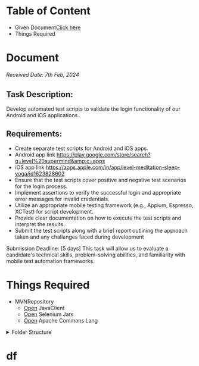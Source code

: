 # Table of Content
 - Given Document[Click here](https://github.com/RouthKiranBabu/Masai-School-Journey/edit/main/Assignment/Mobile%20Testing/Level%20Supermind%20Assignment/readme.md#document)
 - Things Required
# Document 
###### Received Date: 7th Feb, 2024
## Task Description:
Develop automated test scripts to validate the login functionality of our Android and iOS
applications.
## Requirements:
 - Create separate test scripts for Android and iOS apps.
 - Android app link
https://play.google.com/store/search?q=level%20supermind&amp;c=apps
 - iOS app link
https://apps.apple.com/in/app/level-meditation-sleep-yoga/id1623828602
 - Ensure that the test scripts cover positive and negative test scenarios for the login
process.
 - Implement assertions to verify the successful login and appropriate error messages
for invalid credentials.
 - Utilize an appropriate mobile testing framework (e.g., Appium, Espresso, XCTest) for
script development.
 - Provide clear documentation on how to execute the test scripts and interpret the
results.
 - Submit the test scripts along with a brief report outlining the approach taken and any
challenges faced during development

Submission Deadline: [5 days]
This task will allow us to evaluate a candidate&#39;s technical skills, problem-solving abilities, and
familiarity with mobile test automation frameworks.
# Things Required
 - MVNRepository
    - [Open](https://mvnrepository.com/artifact/io.appium/java-client/9.4.0) JavaClient
    - [Open](https://www.selenium.dev/downloads/) Selenium Jars
    - [Open]() Apache Commons Lang

<details>
<summary>Folder Structure</summary>

```mermaid
graph TD;
a[Level Supermind Assignment]-->|Folder| b[Android/];
b --> c[src/test/]
c --> f[java]
f --> |Initializes the Appium driver, Loads configurations from config.properties, Sets up common test setup and teardown methods| h[base]
f --> |Implements Page Object Model POM for UI elements, Each page of the app gets a separate class.| i[pages]
f --> j[Reports]
j --> |test-output/ → Stores TestNG reports, Extent Reports can also be generated.| k[ReportManager]
j --> TestListner
f --> n[utils]
f --> l[tests]
l --> m[Contains User Scripts]
c --> g[resources]
g --> Properties
g --> Reports
g --> p[Runner]
p --> q[xml files for corresponding Login page]
g --> screenshots
b --> d[target]
b --> |Add all required dependencies & Plugin| e[pom.xml]
b --> readme.md
```
</details>

# df
